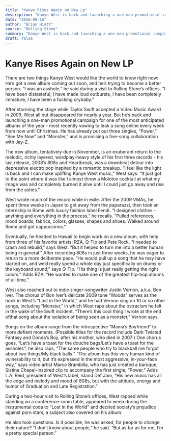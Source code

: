 ```yaml
---
title: "Kanye Rises Again on New Lp"
description: "Kanye West is back and launching a one-man promotional campaign for one of the most anticipated albums of the year. The new album, tentatively due in November, is an exuberant return to the melodic, r..."
date: "2010-09-16"
author: "Brian Hiatt"
source: "Rolling Stone"
summary: "Kanye West is back and launching a one-man promotional campaign for one of the most anticipated albums of the year. The new album, tentatively due in November, is an exuberant return to the melodic, richly layered, wordplay-heavy style of his first three records. West wrote much of the record while in exile, then took an internship in Rome with luxury fashion label Fendi."
draft: false
---
```


# Kanye Rises Again on New LP

There are two things Kanye West would like the world to know right now: He’s got a new album coming out soon, and he’s trying to become a better person. “I was an asshole,” he said during a visit to Rolling Stone’s offices. “I have been distasteful, I have made loud outbursts, I have been completely immature, I have been a fucking crybaby.”

After storming the stage while Taylor Swift accepted a Video Music Award in 2009, West all but disappeared for nearly a year. But he’s back and launching a one-man promotional campaign for one of the most anticipated albums of the year - most recently vowing to leak a song online every week from now until Christmas. He has already put out three singles, “Power,” “See Me Now” and “Monster,” and is promising a five-song collaboration with Jay-Z.

The new album, tentatively due in November, is an exuberant return to the melodic, richly layered, wordplay-heavy style of his first three records - his last release, 2008’s 808s and Heartbreak, was a downbeat detour into depressive electro pop inspired by a romantic breakup. “I feel like the light is back and I can make uplifting Kanye West music,” West says. “It just got to the point where it was like I almost threw a Molotov cocktail at what my image was and completely burned it alive until I could just go away and rise from the ashes.”

West wrote much of the record while in exile. After the 2009 VMAs, he spent three weeks in Japan to get away from the paparazzi, then took an internship in Rome with luxury fashion label Fendi. “I designed clothes - anything and everything in the process,” he recalls. “Pulled references, mood boards, fabrics, colors, glasses, shapes and shoes. Walked around Rome and got cappuccinos.”

Eventually, he headed to Hawaii to begin work on a new album, with help from three of his favorite artists: RZA, Q-Tip and Pete Rock. “I needed to crash and rebuild,” says West. “But it helped to turn me into a better human being in general.” After recording 808s in just three weeks, he was eager to return to a more deliberate pace. “He would pull up a song that he may have started on, and we’d really spend a whole day just specifically on drums or the keyboard sound,” says Q-Tip. “His thing is just really getting the right colors.” Adds RZA, “He wanted to make one of the greatest hip-hop albums of all time.”

West also reached out to indie singer-songwriter Justin Vernon, a.k.a. Bon Iver. The chorus of Bon Iver’s delicate 2009 tune “Woods” serves as the hook in West’s “Lost in the World,” and he had Vernon sing on 10 or so other songs, including “Monster,” in which West raps about the ostracism he felt in the wake of the Swift incident. “There’s this cool thing I wrote at the end ofthat song about the isolation of being seen as a monster,” Vernon says.

Songs on the album range from the introspective “Mama’s Boyfriend” to more defiant moments. (Possible titles for the record include Dark Twisted Fantasy and Donda’s Boy, after his mother, who died in 2007·) One chorus goes, “Let’s have a toast for the douche bags/Let’s have a toast for the assholes”; he also raps, “The same people who try to blackball me forgot about two things/My black balls.” “The album has this very human kind of vulnerability to it, but it’s expressed in the most aggressive, in-your-face way,” says video artist Marco Brambilla, who has just created a baroque, Sistine Chapel-inspired clip to accompany the first single, “Power.” Adds L.A. Reid, president of West’s label, Island Def Jam, “His new music has all the edge and melody and mood of 808s, but with the attitude, energy and humor of Graduation and Late Registration.”

During a two-hour visit to Rolling Stone’s offices, West rapped while standing on a conference-room table, appeared to weep during the instrumental coda to “Lost in the World” and decried society’s prejudice against porn stars, a subject also covered on his album.

He also took questions. Is it possible, he was asked, for people to change their nature? “I don’t know about people,” he said. “But as far as for me, I’m a pretty special person.”
